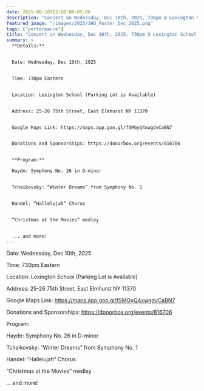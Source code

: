 ```yaml
---
date: 2025-08-10T12:00:00-05:00
description: "Concert on Wednesday, Dec 10th, 2025, 730pm @ Lexington School in East Elmhurst"
featured_image: "/images/2025/JHO_Poster_Dec_2025.png"
tags: ["performance"]
title: "Concert on Wednesday, Dec 10th, 2025, 730pm @ Lexington School in East Elmhurst"
summary: >
  **Details:**


  Date: Wednesday, Dec 10th, 2025


  Time: 730pm Eastern


  Location: Lexington School (Parking Lot is Available)


  Address: 25-26 75th Street, East Elmhurst NY 11370


  Google Maps Link: https://maps.app.goo.gl/fSMGyQ4xwgdvCaBN7


  Donations and Sponsorships: https://donorbox.org/events/816706


  **Program:**

  Haydn: Symphony No. 26 in D-minor


  Tchaikovsky: “Winter Dreams” from Symphony No. 1


  Handel: “Hallelujah” Chorus


  “Christmas at the Movies” medley


  ... and more!
---
```


Date: Wednesday, Dec 10th, 2025

Time: 730pm Eastern

Location: Lexington School (Parking Lot is Available)

Address: 25-26 75th Street, East Elmhurst NY 11370

Google Maps Link: https://maps.app.goo.gl/fSMGyQ4xwgdvCaBN7

Donations and Sponsorships: https://donorbox.org/events/816706

Program:

Haydn: Symphony No. 26 in D-minor

Tchaikovsky: “Winter Dreams” from Symphony No. 1

Handel: “Hallelujah” Chorus

“Christmas at the Movies” medley

... and more!
